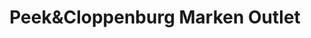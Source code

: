 ---
title: "Peek&Cloppenburg Marken Outlet"
url: /buchholz-in-der-nordheide/peekundcloppenburg-marken-outlet/
shop: Kleidung
---